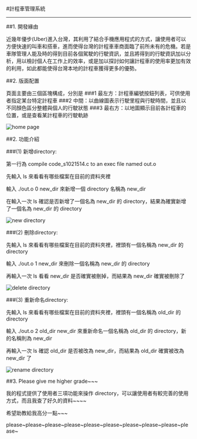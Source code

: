 #計程車管理系統

---
##1. 開發緣由 

近幾年優步(Uber)進入台灣，其利用了結合手機應用程式的方式，讓使用者可以方便快速的叫車和搭車，進而使得台灣的計程車車商面臨了前所未有的危機。若是車隊管理人能及時的得到目前各個駕駛的行駛資訊，並且將得到的行駛資訊加以分析，用以檢討個人在工作上的效率，或是加以探討如何讓計程車的使用率更加有效的利用，如此都能使得台灣本地的計程車獲得更多的優勢。


##2. 版面配置

頁面主要由三個區塊構成，分別是
###1 最左方：計程車編號按鈕列表，可供使用者指定某台特定計程車
###2 中間：以曲線圖表示行駛里程與行駛時間，並且以不同顏色區分整體與個人的行駛狀態
###3 最右方：以地圖顯示目前各計程車的位置，或是查看某計程車的行駛軌跡

![home page](https://github.com/rox38431/Taxi_Management/blob/master/Demo_IMAGE/page.png)

##2. 功能介紹

###(1) 新增directory: 

第一行為 compile code_s1021514.c to an exec file named out.o

先輸入 ls 來看看有哪些檔案在目前的資料夾裡

輸入 ./out.o 0 new_dir  來新增一個 directory 名稱為 new_dir

在輸入一次 ls 確認是否新增了一個名為 new_dir 的 directory，結果為確實新增了一個名為 new_dir 的 directory

![new directory](https://github.com/YZU-CSE-CS305-Intro-to-OS/rox38431-hw1/blob/master/demo_image/4.png)

###(2) 刪除directory:

先輸入 ls 來看看有哪些檔案在目前的資料夾裡，裡頭有一個名稱為 new_dir 的 directory

輸入 ./out.o 1 new_dir  來刪除一個名稱為 new_dir 的 directory

再輸入一次 ls 看看 new_dir 是否確實被刪掉，而結果為 new_dir 確實被刪除了

![delete directory](https://github.com/YZU-CSE-CS305-Intro-to-OS/rox38431-hw1/blob/master/demo_image/5.png)

###(3) 重新命名directory: 

先輸入 ls 來看看有哪些檔案在目前的資料夾裡，裡頭有一個名稱為 old_dir 的 directory

輸入 ./out.o 2 old_dir new_dir  來重新命名一個名稱為 old_dir 的 directory，新的名稱則為 new_dir

再輸入一次 ls 確認 old_dir 是否被改為 new_dir，而結果為 old_dir 確實被改為 new_dir 了

![rename directory](https://github.com/YZU-CSE-CS305-Intro-to-OS/rox38431-hw1/blob/master/demo_image/6.png)

##3. Please give me higher grade~~~

我的程式提供了使用者三項功能來操作 directory，可以讓使用者有較完善的使用方式，而且我查了好久的資料~~~~

希望助教給我高分一點~~~

please~please~please~please~please~please~please~please~please~please~

